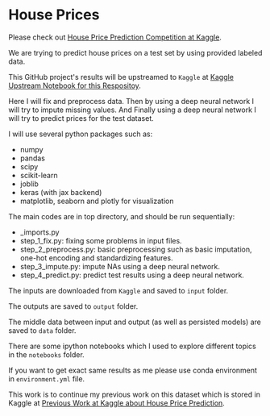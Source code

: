 # House Prices

Please check out
[House Price Prediction Competition at Kaggle](https://www.kaggle.com/competitions/house-prices-advanced-regression-techniques/overview).

We are trying to predict house prices on a test set by using provided labeled data.

This GitHub project's results will be upstreamed to `Kaggle` at
[Kaggle Upstream Notebook for this Respositoy](https://www.kaggle.com/code/fatulm/github-house-price-prediction-upstream).

Here I will fix and preprocess data.
Then by using a deep neural network I will try to impute missing values.
And Finally using a deep neural network I will try to predict prices for the test dataset.

I will use several python packages such as:

- numpy
- pandas
- scipy
- scikit-learn
- joblib
- keras (with jax backend)
- matplotlib, seaborn and plotly for visualization

The main codes are in top directory, and should be run sequentially:

- _imports.py
- step_1_fix.py: fixing some problems in input files.
- step_2_preprocess.py: basic preprocessing such as basic imputation, one-hot encoding and standardizing features.
- step_3_impute.py: impute NAs using a deep neural network.
- step_4_predict.py: predict test results using a deep neural network.

The inputs are downloaded from `Kaggle` and saved to `input` folder.

The outputs are saved to `output` folder.

The middle data between input and output (as well as persisted models) are saved to `data` folder.

There are some ipython notebooks which I used to explore different topics in the `notebooks` folder.

If you want to get exact same results as me please use conda environment in `environment.yml` file.

This work is to continue my previous work on this dataset which is stored in Kaggle at
[Previous Work at Kaggle about House Price Prediction](https://www.kaggle.com/code/fatulm/house-price-prediction).
